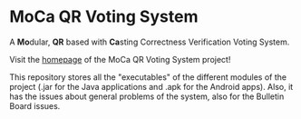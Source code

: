 # MoCa QR Voting System
A **Mo**dular, **QR** based with **Ca**sting Correctness Verification Voting System.

Visit the [homepage](http://camilog.github.io/moca_qr) of the MoCa QR Voting System project!

This repository stores all the "executables" of the different modules of the project (.jar for the Java applications and .apk for the Android apps). Also, it has the issues about general problems of the system, also for the Bulletin Board issues.
